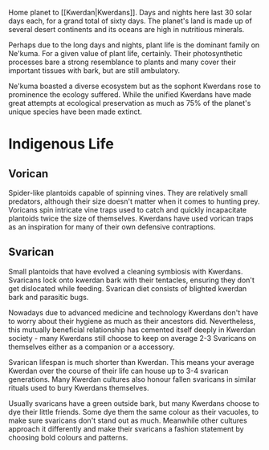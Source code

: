 Home planet to [[Kwerdan|Kwerdans]]. Days and nights here last 30 solar days each, for a grand total of sixty days. The planet's land is made up of several desert continents and its oceans are high in nutritious minerals.

Perhaps due to the long days and nights, plant life is the dominant family on Ne'kuma. For a given value of plant life, certainly. Their photosynthetic processes bare a strong resemblance to plants and many cover their important tissues with bark, but are still ambulatory.

Ne'kuma boasted a diverse ecosystem but as the sophont Kwerdans rose to prominence the ecology suffered. While the unified Kwerdans have made great attempts at ecological preservation as much as 75% of the planet's unique species have been made extinct.
# Indigenous Life
## Vorican 

Spider-like plantoids capable of spinning vines. They are relatively small predators, although their size doesn't matter when it comes to hunting prey. Voricans spin intricate vine traps used to catch and quickly incapacitate plantoids twice the size of themselves. Kwerdans have used vorican traps as an inspiration for many of their own defensive contraptions. 

## Svarican 
Small plantoids that have evolved a cleaning symbiosis with Kwerdans. Svaricans lock onto kwerdan bark with their tentacles, ensuring they don't get dislocated while feeding. Svarican diet consists of blighted kwerdan bark and parasitic bugs. 

Nowadays due to advanced medicine and technology Kwerdans don't have to worry about their hygiene as much as their ancestors did. Nevertheless, this mutually beneficial relationship has cemented itself deeply in Kwerdan society - many Kwerdans still choose to keep on average 2-3 Svaricans on themselves either as a companion or a accessory. 

Svarican lifespan is much shorter than Kwerdan. This means your average Kwerdan over the course of their life can house up to 3-4 svarican generations. Many Kwerdan cultures also honour fallen svaricans in similar rituals used to bury Kwerdans themselves. 

Usually svaricans have a green outside bark, but many Kwerdans choose to dye their little friends. Some dye them the same colour as their vacuoles, to make sure svaricans don't stand out as much. Meanwhile other cultures approach it differently and make their svaricans a fashion statement by choosing bold colours and patterns.